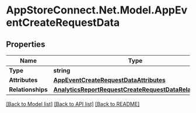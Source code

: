 # AppStoreConnect.Net.Model.AppEventCreateRequestData

## Properties

Name | Type | Description | Notes
------------ | ------------- | ------------- | -------------
**Type** | **string** |  | 
**Attributes** | [**AppEventCreateRequestDataAttributes**](AppEventCreateRequestDataAttributes.md) |  | 
**Relationships** | [**AnalyticsReportRequestCreateRequestDataRelationships**](AnalyticsReportRequestCreateRequestDataRelationships.md) |  | 

[[Back to Model list]](../README.md#documentation-for-models) [[Back to API list]](../README.md#documentation-for-api-endpoints) [[Back to README]](../README.md)

